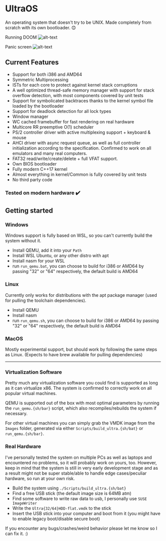 # UltraOS
An operating system that doesn't try to be UNIX. Made completely from scratch with its own bootloader. 😊

Running DOOM
![alt-text](https://i.ibb.co/7v1NDK7/doom.png)

Panic screen
![alt-text](https://i.ibb.co/HD0R2nM/panic.png)

## Current Features
- Support for both i386 and AMD64
- Symmetric Multiprocessing
- ISTs for each core to protect against kernel stack corruptions
- A well optimized thread-safe memory manager with support for stack overflow detection, with most components covered by unit tests
- Support for symbolicated backtraces thanks to the kernel symbol file loaded by the bootloader
- Support for deadlock detection for all lock types
- Window manager
- WC cached framebuffer for fast rendering on real hardware
- Multicore RR preemptive O(1) scheduler
- PS/2 controller driver with active multiplexing support + keyboard & mouse
- AHCI driver with async request queue, as well as full controller initialization according
  to the specification. Confirmed to work on all emulators and many real computers.
- FAT32 read/write/create/delete + full VFAT support.
- Own BIOS bootloader
- Fully modern C++17 kernel
- Almost everything in kernel/Common is fully covered by unit tests
- No third party code

### Tested on modern hardware :heavy_check_mark:

## Getting started

### Windows

Windows support is fully based on WSL, so you can't currently build the system without it.

- Install QEMU, add it into your `Path`
- Install WSL Ubuntu, or any other distro with apt
- Install nasm for your WSL
- run `run_qemu.bat`, you can choose to build for i386 or AMD64 by passing "32" or "64" respectively, the default build is AMD64

### Linux

Currently only works for distributions with the apt package manager (used for pulling the toolchain dependencies).

- Install QEMU
- Install nasm
- run `run_qemu.sh`, you can choose to build for i386 or AMD64 by passing "32" or "64" respectively, the default build is AMD64

### MacOS

Mostly experimental support, but should work by following the same steps as Linux.
(Expects to have brew available for pulling dependencies)

---

### Virtualization Software

Pretty much any virtualization software you could find is supported as long as it can virtualize x86.
The system is confirmed to correctly work on all popular virtual machines.

QEMU is supported out of the box with most optimal parameters by running the `run_qemu.{sh/bar}` script, which also recompiles/rebuilds the system
if necessary.

For other virtual machines you can simply grab the VMDK image from the `Images` folder, generated via either `Scripts/build_ultra.{sh/bat}` or `run_qemu.{sh/bar}`.

### Real Hardware
I've personally tested the system on multiple PCs as well as laptops and encountered no problems, so it will probably work on yours, too.
However, keep in mind that the system is still in very early development stage and as a result might not be super stable/able to handle edge cases/peculiar hardware, so run at your own risk.

- Build the system using `./Scripts/build_ultra.{sh/bat}`
- Find a free USB stick (the default image size is 64MB atm)
- Find some software to write raw data to usb, I personally use `SUSE ImageWriter`
- Write the `Ultra{32/64}HDD-flat.vmdk` to the stick
- Insert the USB stick into your computer and boot from it (you might have to enable legacy boot/disable secure boot)

If you encounter any bugs/crashes/weird behavior please let me know so I can fix it. :)


